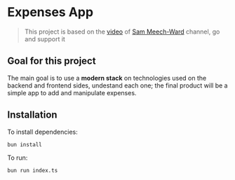 # Expenses App

> This project is based on the [video](https://www.youtube.com/watch?v=jXyTIQOfTTk) of [Sam Meech-Ward](https://www.youtube.com/@SamMeechWard) channel, go and support it

## Goal for this project

The main goal is to use a **modern stack** on technologies used on the backend and frontend sides, undestand each one; the final product will be a simple app to add and manipulate expenses.

## Installation

To install dependencies:

```bash
bun install
```

To run:

```bash
bun run index.ts
```

